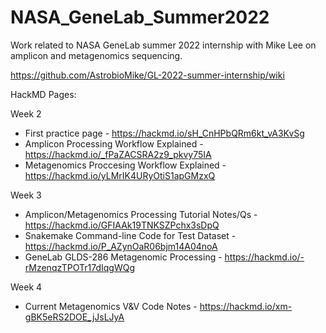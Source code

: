 # NASA_GeneLab_Summer2022
Work related to NASA GeneLab summer 2022 internship with Mike Lee on amplicon and metagenomics sequencing.

https://github.com/AstrobioMike/GL-2022-summer-internship/wiki

HackMD Pages:

Week 2
- First practice page - https://hackmd.io/sH_CnHPbQRm6kt_vA3KvSg
- Amplicon Processing Workflow Explained - https://hackmd.io/_fPaZACSRA2z9_pkvy75IA
- Metagenomics Proccesing Workflow Explained - https://hackmd.io/yLMrIK4URyOtiS1apGMzxQ

Week 3
- Amplicon/Metagenomics Processing Tutorial Notes/Qs - https://hackmd.io/GFIAAk19TNKSZPchx3sDpQ
- Snakemake Command-line Code for Test Dataset - https://hackmd.io/P_AZynOaR06bjm14A04noA
- GeneLab GLDS-286 Metagenomic Processing - https://hackmd.io/-rMzenqzTPOTr17dIqgWQg

Week 4 
- Current Metagenomics V&V Code Notes - https://hackmd.io/xm-gBK5eRS2DOE_jJsLJyA
